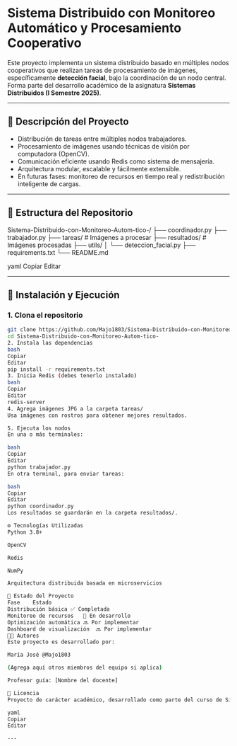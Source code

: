 # Sistema Distribuido con Monitoreo Automático y Procesamiento Cooperativo

Este proyecto implementa un sistema distribuido basado en múltiples nodos cooperativos que realizan tareas de procesamiento de imágenes, específicamente **detección facial**, bajo la coordinación de un nodo central. Forma parte del desarrollo académico de la asignatura **Sistemas Distribuidos (I Semestre 2025)**.

---

## 🧠 Descripción del Proyecto

- Distribución de tareas entre múltiples nodos trabajadores.
- Procesamiento de imágenes usando técnicas de visión por computadora (OpenCV).
- Comunicación eficiente usando Redis como sistema de mensajería.
- Arquitectura modular, escalable y fácilmente extensible.
- En futuras fases: monitoreo de recursos en tiempo real y redistribución inteligente de cargas.

---

## 📁 Estructura del Repositorio

Sistema-Distribuido-con-Monitoreo-Autom-tico-/ ├── coordinador.py ├── trabajador.py ├── tareas/ # Imágenes a procesar ├── resultados/ # Imágenes procesadas ├── utils/ │ └── deteccion_facial.py ├── requirements.txt └── README.md

yaml
Copiar
Editar

---

## 🚀 Instalación y Ejecución

### 1. Clona el repositorio

```bash
git clone https://github.com/Majo1803/Sistema-Distribuido-con-Monitoreo-Autom-tico-.git
cd Sistema-Distribuido-con-Monitoreo-Autom-tico-
2. Instala las dependencias
bash
Copiar
Editar
pip install -r requirements.txt
3. Inicia Redis (debes tenerlo instalado)
bash
Copiar
Editar
redis-server
4. Agrega imágenes JPG a la carpeta tareas/
Usa imágenes con rostros para obtener mejores resultados.

5. Ejecuta los nodos
En una o más terminales:

bash
Copiar
Editar
python trabajador.py
En otra terminal, para enviar tareas:

bash
Copiar
Editar
python coordinador.py
Los resultados se guardarán en la carpeta resultados/.

⚙️ Tecnologías Utilizadas
Python 3.8+

OpenCV

Redis

NumPy

Arquitectura distribuida basada en microservicios

📌 Estado del Proyecto
Fase	Estado
Distribución básica	✅ Completada
Monitoreo de recursos	🔄 En desarrollo
Optimización automática	🔜 Por implementar
Dashboard de visualización	🔜 Por implementar
👩‍💻 Autores
Este proyecto es desarrollado por:

María José @Majo1803

(Agrega aquí otros miembros del equipo si aplica)

Profesor guía: [Nombre del docente]

📄 Licencia
Proyecto de carácter académico, desarrollado como parte del curso de Sistemas Distribuidos (I Semestre 2025).

yaml
Copiar
Editar

---
